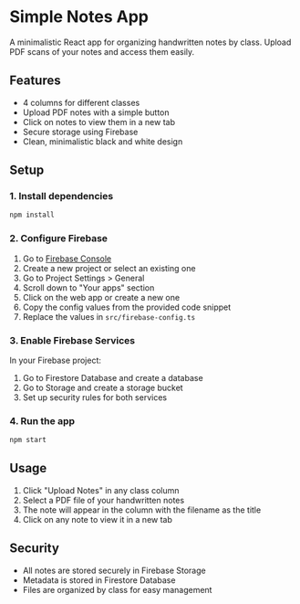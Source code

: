 # Simple Notes App

A minimalistic React app for organizing handwritten notes by class. Upload PDF scans of your notes and access them easily.

## Features

- 4 columns for different classes
- Upload PDF notes with a simple button
- Click on notes to view them in a new tab
- Secure storage using Firebase
- Clean, minimalistic black and white design

## Setup

### 1. Install dependencies
```bash
npm install
```

### 2. Configure Firebase

1. Go to [Firebase Console](https://console.firebase.google.com/)
2. Create a new project or select an existing one
3. Go to Project Settings > General
4. Scroll down to "Your apps" section
5. Click on the web app or create a new one
6. Copy the config values from the provided code snippet
7. Replace the values in `src/firebase-config.ts`

### 3. Enable Firebase Services

In your Firebase project:
1. Go to Firestore Database and create a database
2. Go to Storage and create a storage bucket
3. Set up security rules for both services

### 4. Run the app
```bash
npm start
```

## Usage

1. Click "Upload Notes" in any class column
2. Select a PDF file of your handwritten notes
3. The note will appear in the column with the filename as the title
4. Click on any note to view it in a new tab

## Security

- All notes are stored securely in Firebase Storage
- Metadata is stored in Firestore Database
- Files are organized by class for easy management
